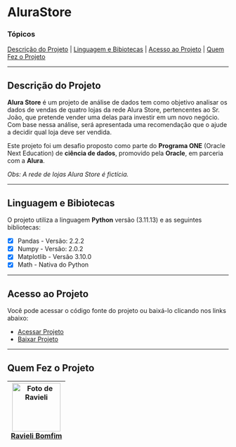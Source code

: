 # AluraStore

### Tópicos

[Descrição do Projeto](#descrição-do-projeto) | [Linguagem e Bibiotecas](#bibliotecas-utilizadas) | [Acesso ao Projeto](#acesso-ao-projeto) | [Quem Fez o Projeto](#desenvolvedora) 

<hr>
<h2 id="descrição-do-projeto">Descrição do Projeto</h2>

**Alura Store** é um projeto de análise de dados tem como objetivo analisar os dados de vendas de quatro lojas da rede Alura Store, pertencentes ao Sr. João, que pretende vender uma delas para investir em um novo negócio. Com base nessa análise, será apresentada uma recomendação que o ajude a decidir qual loja deve ser vendida.

Este projeto foi um desafio proposto como parte do **Programa ONE** (Oracle Next Education) de **ciência de dados**, promovido pela **Oracle**, em parceria com a **Alura**.

_Obs: A rede de lojas Alura Store é fictícia._

<hr>

<h2 id="bibliotecas-utilizadas">Linguagem e Bibiotecas</h2> 

O projeto utiliza a linguagem **Python** versão (3.11.13) e as seguintes bibliotecas:

- [x] Pandas - Versão: 2.2.2
- [x] Numpy - Versão: 2.0.2
- [x] Matplotlib - Versão 3.10.0
- [x] Math - Nativa do Python

<hr>

<h2 id="acesso-ao-projeto">Acesso ao Projeto</h2>

<p>Você pode acessar o código fonte do projeto ou baixá-lo clicando nos links abaixo:<a/> <br>

- <a href="https://github.com/RavyBomfim/AluraStore">Acessar Projeto<a/> <br>
- <a href="https://github.com/RavyBomfim/AluraStore/archive/refs/heads/main.zip">Baixar Projeto<a/>

<hr>

<h2 id="desenvolvedora">Quem Fez o Projeto</h2>

| <a href="https://github.com/RavyBomfim"> <img alt="Foto de Ravieli" src="https://github.com/user-attachments/assets/6af616cd-dd7b-4a27-b5d3-a8f251b37ade" width=110> <br> Ravieli Bomfim <a/> |
--- |

